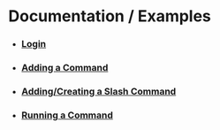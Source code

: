 # Documentation / Examples
- ### [Login](https://github.com/RealTimeChris/DiscordCoreAPI/blob/main/Examples/Login.md)
- ### [Adding a Command](https://github.com/RealTimeChris/DiscordCoreAPI/blob/main/Examples/Adding%20a%20Command.md)
- ### [Adding/Creating a Slash Command](https://github.com/RealTimeChris/DiscordCoreAPI/blob/main/Examples/Adding-Creating%20a%20Slash%20Command.md)
- ### [Running a Command](https://github.com/RealTimeChris/DiscordCoreAPI/blob/main/Examples/Running%20a%20Command.md)
